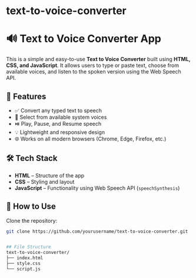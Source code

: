 # text-to-voice-converter

# 🔊 Text to Voice Converter App

This is a simple and easy-to-use **Text to Voice Converter** built using **HTML, CSS, and JavaScript**. It allows users to type or paste text, choose from available voices, and listen to the spoken version using the Web Speech API.

## 🚀 Features

- ✅ Convert any typed text to speech
- 🎤 Select from available system voices
- ⏯️ Play, Pause, and Resume speech
- 💡 Lightweight and responsive design
- 🌐 Works on all modern browsers (Chrome, Edge, Firefox, etc.)

## 🛠️ Tech Stack

- **HTML** – Structure of the app
- **CSS** – Styling and layout
- **JavaScript** – Functionality using Web Speech API (`speechSynthesis`)


## 📂 How to Use

 Clone the repository:

   ```bash
   git clone https://github.com/yourusername/text-to-voice-converter.git


## File Structure
text-to-voice-converter/
├── index.html
├── style.css
└── script.js

